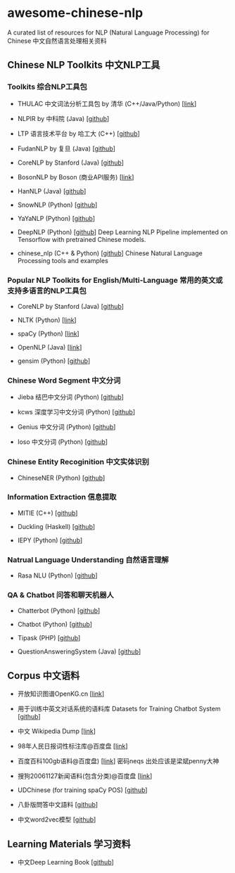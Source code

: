 # awesome-chinese-nlp
A curated list of resources for NLP (Natural Language Processing) for Chinese
中文自然语言处理相关资料



## Chinese NLP Toolkits 中文NLP工具


### Toolkits 综合NLP工具包

- THULAC 中文词法分析工具包 by 清华 (C++/Java/Python) [[link](http://thulac.thunlp.org/)]

- NLPIR by 中科院 (Java) [[github](https://github.com/NLPIR-team/NLPIR)]

- LTP 语言技术平台 by 哈工大 (C++) [[github](https://github.com/HIT-SCIR/ltp)]

- FudanNLP by 复旦 (Java) [[github](https://github.com/FudanNLP/fnlp)]

- CoreNLP by Stanford (Java) [[github](https://github.com/stanfordnlp/CoreNLP)]

- BosonNLP by Boson (商业API服务) [[link](http://bosonnlp.com/)]

- HanNLP (Java) [[github](https://github.com/hankcs/HanLP)]

- SnowNLP (Python) [[github](https://github.com/isnowfy/snownlp)]

- YaYaNLP (Python) [[github](https://github.com/Tony-Wang/YaYaNLP)]

- DeepNLP (Python) [[github](https://github.com/rockingdingo/deepnlp)] Deep Learning NLP Pipeline implemented on Tensorflow with pretrained Chinese models.

- chinese_nlp (C++ & Python) [[github](https://github.com/taozhijiang/chinese_nlp)] Chinese Natural Language Processing tools and examples


### Popular NLP Toolkits for English/Multi-Language 常用的英文或支持多语言的NLP工具包

- CoreNLP by Stanford (Java) [[github](https://github.com/stanfordnlp/CoreNLP)]

- NLTK (Python) [[link](http://www.nltk.org/)]

- spaCy (Python) [[link](https://spacy.io/)]

- OpenNLP (Java) [[link](https://opennlp.apache.org/)]

- gensim (Python) [[github](https://github.com/RaRe-Technologies/gensim)]


### Chinese Word Segment 中文分词

- Jieba 结巴中文分词 (Python) [[github](https://github.com/fxsjy/jieba)]

- kcws 深度学习中文分词 (Python) [[github](https://github.com/koth/kcws)]

- Genius 中文分词 (Python) [[github](https://github.com/duanhongyi/genius)]

- loso 中文分词 (Python) [[github](https://github.com/fangpenlin/loso)]


### Chinese Entity Recoginition 中文实体识别

- ChineseNER (Python) [[github](https://github.com/zjy-ucas/ChineseNER)]


### Information Extraction 信息提取

- MITIE (C++) [[github](https://github.com/mit-nlp/MITIE)]

- Duckling (Haskell) [[github](https://github.com/facebookincubator/duckling)]

- IEPY (Python) [[github](https://github.com/machinalis/iepy)]


### Natrual Language Understanding 自然语言理解

- Rasa NLU (Python) [[github](https://github.com/RasaHQ/rasa_nlu)]


### QA & Chatbot 问答和聊天机器人 

- Chatterbot (Python) [[github](https://github.com/gunthercox/ChatterBot)]

- Chatbot (Python) [[github](https://github.com/zake7749/Chatbot)]

- Tipask (PHP) [[github](https://github.com/sdfsky/tipask)]

- QuestionAnsweringSystem (Java) [[github](https://github.com/ysc/QuestionAnsweringSystem)]


## Corpus 中文语料

- 开放知识图谱OpenKG.cn [[link](http://openkg.cn)]

- 用于训练中英文对话系统的语料库 Datasets for Training Chatbot System [[github](https://github.com/candlewill/Dialog_Corpus)]

- 中文 Wikipedia Dump [[link](https://dumps.wikimedia.org/zhwiki/)]

- 98年人民日报词性标注库@百度盘 [[link](https://pan.baidu.com/s/1gd6mslt)]

- 百度百科100gb语料@百度盘) [[link](http://pan.baidu.com/s/1i3wvfil)] 密码neqs 出处应该是梁斌penny大神

- 搜狗20061127新闻语料(包含分类)@百度盘 [[link](https://pan.baidu.com/s/1bnhXX6Z)]

- UDChinese (for training spaCy POS) [[github](https://github.com/UniversalDependencies/UD_Chinese)]

- 八卦版問答中文語料 [[github](https://github.com/zake7749/Gossiping-Chinese-Corpus)]

- 中文word2vec模型 [[github](https://github.com/to-shimo/chinese-word2vec)]


## Learning Materials 学习资料

- 中文Deep Learning Book [[github](https://github.com/exacity/deeplearningbook-chinese)]

